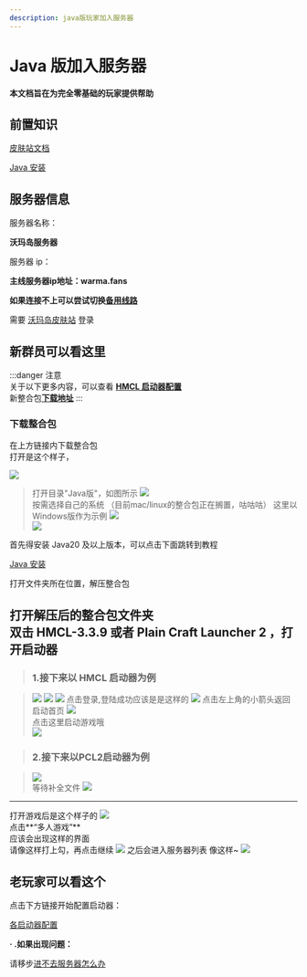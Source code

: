 ```yaml
---
description: java版玩家加入服务器
---
```


# Java 版加入服务器

**本文档旨在为完全零基础的玩家提供帮助**

## 前置知识

[皮肤站文档](../First/Readme/pi-fu-zhan-wen-dang)

[Java 安装](../First/Readme/java-an-zhuang-ji-shi-yong)

## 服务器信息

服务器名称：

**沃玛岛服务器**

服务器 ip：

**主线服务器ip地址：warma.fans**&#x20;

**如果连接不上可以尝试切换[备用线路](../intro.md#server-ip)**



需要 [沃玛岛皮肤站](https://skin.warma.fans) 登录

## 新群员可以看这里

:::danger 注意  
关于以下更多内容，可以查看 **[HMCL 启动器配置](../LancherConfig/README.md)**  
新整合包[**下载地址**](https://pds.zroevn.cn/s/4dLuR9cGyUS)
:::

### 下载整合包

在上方链接内下载整合包  
打开是这个样子，

![](<../assets/pkg1.png>)   
>打开目录"Java版"，如图所示
![](<../assets/pkg2.png>)   
>按需选择自己的系统
（目前mac/linux的整合包正在搁置，咕咕咕）
>这里以Windows版作为示例
![](<../assets/pkg3.png>)   
![](<../assets/pkg4.png>)  

首先得安装 Java20 及以上版本，可以点击下面跳转到教程

[Java 安装](../First/Readme/java-an-zhuang-ji-shi-yong)

打开文件夹所在位置，解压整合包

打开解压后的整合包文件夹  
双击 HMCL-3.3.9 或者 Plain Craft Launcher 2 ，打开启动器  
---  
>### 1.接下来以 HMCL 启动器为例

>![](<../assets/image%20(162).png>)
>![](<../assets/image%20(163).png>)
>![](<../assets/image%20(164).png>)
>点击登录,登陆成功应该是是这样的
>![](<../assets/image%20(165).png>)
点击左上角的小箭头返回启动首页
![](<../assets/image%20(60).png>)  
点击这里启动游戏哦  
>![](<../assets/image%20(166).png>)  

>### 2.接下来以PCL2启动器为例  

>![](<../assets/pkg5.png>)  
>等待补全文件
>![](<../assets/pkg6.png>)  
 ---

打开游戏后是这个样子的
![](<../assets/image%20(167).png>)  
点击**“多人游戏”**  
应该会出现这样的界面  
请像这样打上勾，再点击继续
![](<../assets/image%20(168).png>)
之后会进入服务器列表 像这样~
![](<../assets/image%20(169).png>)

## 老玩家可以看这个

点击下方链接开始配置启动器：

[各启动器配置](../LancherConfig/README.md)

**· .如果出现问题：**

请移步[进不去服务器怎么办](../Q&A/jin-bu-qu-de-yuan-yin.md)

